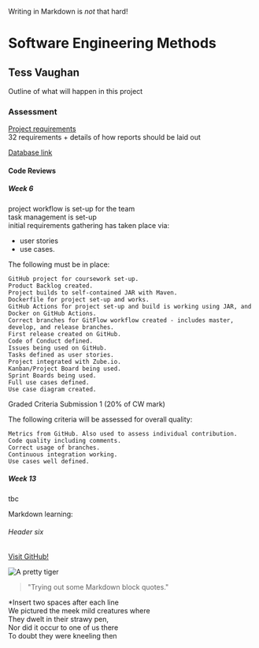 Writing in Markdown is _not_ that hard!

# Software Engineering Methods
## Tess Vaughan
Outline of what will happen in this project

### Assessment
[Project requirements](https://github.com/TvonSween/sem)  
32 requirements + details of how reports should be laid out

[Database link](https://dev.mysql.com/doc/index-other.html)

#### Code Reviews
##### Week 6
 project workflow is set-up for the team  
 task management is set-up  
 initial requirements gathering has taken place via:
* user stories 
 * use cases.

The following must be in place:

    GitHub project for coursework set-up.
    Product Backlog created.
    Project builds to self-contained JAR with Maven.
    Dockerfile for project set-up and works.
    GitHub Actions for project set-up and build is working using JAR, and Docker on GitHub Actions.
    Correct branches for GitFlow workflow created - includes master, develop, and release branches.
    First release created on GitHub.
    Code of Conduct defined.
    Issues being used on GitHub.
    Tasks defined as user stories.
    Project integrated with Zube.io.
    Kanban/Project Board being used.
    Sprint Boards being used.
    Full use cases defined.
    Use case diagram created.

Graded Criteria Submission 1 (20% of CW mark)

The following criteria will be assessed for overall quality:

    Metrics from GitHub. Also used to assess individual contribution.
    Code quality including comments.
    Correct usage of branches.
    Continuous integration working.
    Use cases well defined.

##### Week 13
tbc

Markdown learning:
###### Header six

[Visit GitHub!](https://www.github.com)

![A pretty tiger](https://upload.wikimedia.org/wikipedia/commons/5/56/Tiger.50.jpg)

>"Trying out some Markdown block quotes."

*Insert two spaces after each line   
We pictured the meek mild creatures where   
They dwelt in their strawy pen,  
Nor did it occur to one of us there  
To doubt they were kneeling then  





